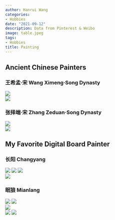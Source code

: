 ```yaml
---
author: Hanrui Wang
categories:
- Hobbies
date: "2021-09-12"
description: Data from Pinterest & Weibo
image: table.jpeg
tags:
- Hobbies
title: Painting
---
```


<!--more-->

##  Ancient Chinese Painters
### 王希孟·宋 Wang Ximeng·Song Dynasty
![](8.jpg)  
![](9.jpg)

### 张择端·宋 Zhang Zeduan·Song Dynasty
![](10.jpeg)  
![](11.jpeg)

## My Favorite Digital Board Painter
### 长阳 Changyang
![](1.jpg)  ![](2.png)  ![](3.jpg)  
![](IMG_0459.jpg)

### 眠狼 Mianlang
![](4.jpg)  ![](5.jpg)  
![](6.png)  
![](12.jpg)  ![](13.jpg)  

